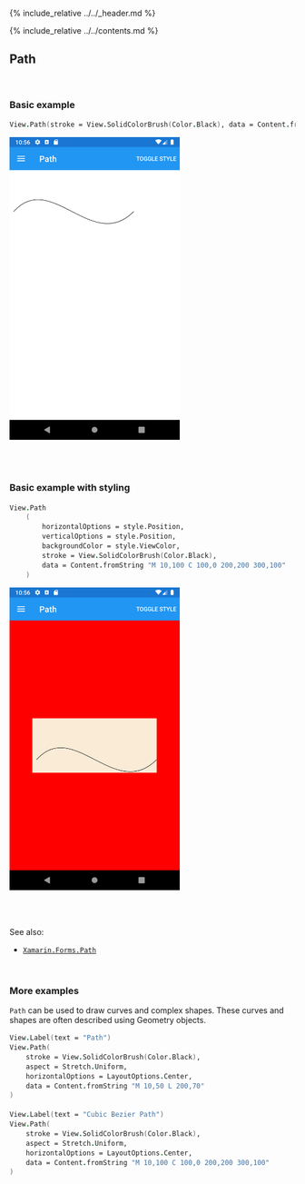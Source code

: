 {% include_relative ../../_header.md %}

{% include_relative ../../contents.md %}

Path
--------

<br /> 

### Basic example


```fsharp 
View.Path(stroke = View.SolidColorBrush(Color.Black), data = Content.fromString "M 10,100 C 100,0 200,200 300,100")
```

<img src="../../images/views/Path-adr-basic.png" width="300">

<br /> <br /> 

### Basic example with styling

```fsharp 
View.Path
    (
        horizontalOptions = style.Position,
        verticalOptions = style.Position,
        backgroundColor = style.ViewColor,                                
        stroke = View.SolidColorBrush(Color.Black),
        data = Content.fromString "M 10,100 C 100,0 200,200 300,100"
    )
```


<img src="../../images/views/Path-adr-styled.png" width="300">

<br /> <br /> 

See also:

* [`Xamarin.Forms.Path`](https://docs.microsoft.com/en-us/dotnet/api/Xamarin.Forms.Path)

<br /> 

### More examples

 `Path` can be used to draw curves and complex shapes. These curves and shapes are often described using Geometry objects. 

```fsharp 
View.Label(text = "Path")
View.Path(
    stroke = View.SolidColorBrush(Color.Black),
    aspect = Stretch.Uniform,
    horizontalOptions = LayoutOptions.Center,
    data = Content.fromString "M 10,50 L 200,70"
)

View.Label(text = "Cubic Bezier Path")
View.Path(
    stroke = View.SolidColorBrush(Color.Black),
    aspect = Stretch.Uniform,
    horizontalOptions = LayoutOptions.Center,
    data = Content.fromString "M 10,100 C 100,0 200,200 300,100"
)
```